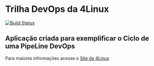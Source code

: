 # Trilha DevOps da 4Linux

<!-- Altere a Flag abaixo com sua URL do Travis -->
[![Build Status](https://travis-ci.com/silveirapdu/DevOpsLab-HelloWorld.svg?branch=master)](https://travis-ci.com/silveirapdu/DevOpsLab-HelloWorld)

## Aplicação criada para exemplificar o Ciclo de uma PipeLine DevOps


Para maiores informações acesse o [Site da 4Linux](https://www.4linux.com.br/cursos/devops)
